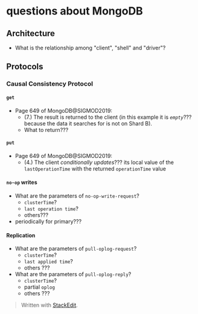 ﻿# questions about MongoDB

## Architecture
- What is the relationship among "client", "shell" and "driver"?

## Protocols
### Causal Consistency Protocol
#### `get`
- Page 649 of MongoDB@SIGMOD2019:
  - (7.) The result is returned to the client (in this example it is *`empty`*??? because the data it searches for is not on Shard B).
  - What to return??? 
#### `put`
- Page 649 of MongoDB@SIGMOD2019:
  - (4.) The client *conditionally updates*??? its local value of the `lastOperationTime` with the returned `operationTime` value
#### `no-op` writes
- What are the parameters of `no-op-write-request`?
  - `clusterTime`?
  - `last operation time`?
  - others???
- periodically for primary??? 
#### Replication
- What are the parameters of `pull-oplog-request`?
  - `clusterTime`?
  - `last applied time`?
  - others ???
- What are the parameters of `pull-oplog-reply`?
  - `clusterTime`?
  - partial `oplog` 
  - others ???

> Written with [StackEdit](https://stackedit.io/).
